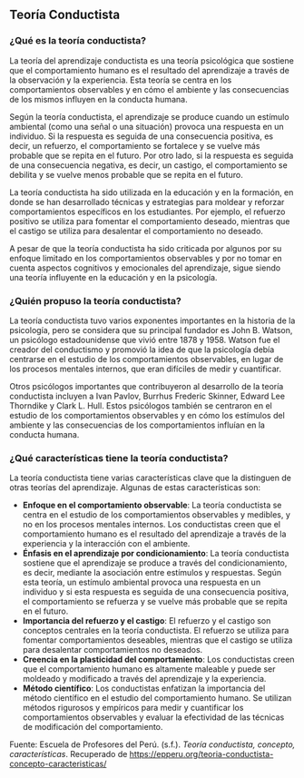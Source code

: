 ## Teoría Conductista

### ¿Qué es la teoría conductista?

La teoría del aprendizaje conductista es una teoría psicológica que sostiene que el comportamiento humano es el resultado del aprendizaje a través de la observación y la experiencia. Esta teoría se centra en los comportamientos observables y en cómo el ambiente y las consecuencias de los mismos influyen en la conducta humana.

Según la teoría conductista, el aprendizaje se produce cuando un estímulo ambiental (como una señal o una situación) provoca una respuesta en un individuo. Si la respuesta es seguida de una consecuencia positiva, es decir, un refuerzo, el comportamiento se fortalece y se vuelve más probable que se repita en el futuro. Por otro lado, si la respuesta es seguida de una consecuencia negativa, es decir, un castigo, el comportamiento se debilita y se vuelve menos probable que se repita en el futuro.

La teoría conductista ha sido utilizada en la educación y en la formación, en donde se han desarrollado técnicas y estrategias para moldear y reforzar comportamientos específicos en los estudiantes. Por ejemplo, el refuerzo positivo se utiliza para fomentar el comportamiento deseado, mientras que el castigo se utiliza para desalentar el comportamiento no deseado.

A pesar de que la teoría conductista ha sido criticada por algunos por su enfoque limitado en los comportamientos observables y por no tomar en cuenta aspectos cognitivos y emocionales del aprendizaje, sigue siendo una teoría influyente en la educación y en la psicología.

### ¿Quién propuso la teoría conductista?

La teoría conductista tuvo varios exponentes importantes en la historia de la psicología, pero se considera que su principal fundador es John B. Watson, un psicólogo estadounidense que vivió entre 1878 y 1958. Watson fue el creador del conductismo y promovió la idea de que la psicología debía centrarse en el estudio de los comportamientos observables, en lugar de los procesos mentales internos, que eran difíciles de medir y cuantificar.

Otros psicólogos importantes que contribuyeron al desarrollo de la teoría conductista incluyen a Ivan Pavlov, Burrhus Frederic Skinner, Edward Lee Thorndike y Clark L. Hull. Estos psicólogos también se centraron en el estudio de los comportamientos observables y en cómo los estímulos del ambiente y las consecuencias de los comportamientos influían en la conducta humana.

### ¿Qué características tiene la teoría conductista?

La teoría conductista tiene varias características clave que la distinguen de otras teorías del aprendizaje. Algunas de estas características son:

*   **Enfoque en el comportamiento observable**: La teoría conductista se centra en el estudio de los comportamientos observables y medibles, y no en los procesos mentales internos. Los conductistas creen que el comportamiento humano es el resultado del aprendizaje a través de la experiencia y la interacción con el ambiente.
*   **Énfasis en el aprendizaje por condicionamiento**: La teoría conductista sostiene que el aprendizaje se produce a través del condicionamiento, es decir, mediante la asociación entre estímulos y respuestas. Según esta teoría, un estímulo ambiental provoca una respuesta en un individuo y si esta respuesta es seguida de una consecuencia positiva, el comportamiento se refuerza y se vuelve más probable que se repita en el futuro.
*   **Importancia del refuerzo y el castigo**: El refuerzo y el castigo son conceptos centrales en la teoría conductista. El refuerzo se utiliza para fomentar comportamientos deseables, mientras que el castigo se utiliza para desalentar comportamientos no deseados.
*   **Creencia en la plasticidad del comportamiento**: Los conductistas creen que el comportamiento humano es altamente maleable y puede ser moldeado y modificado a través del aprendizaje y la experiencia.
*   **Método científico**: Los conductistas enfatizan la importancia del método científico en el estudio del comportamiento humano. Se utilizan métodos rigurosos y empíricos para medir y cuantificar los comportamientos observables y evaluar la efectividad de las técnicas de modificación del comportamiento.

Fuente: Escuela de Profesores del Perú. (s.f.). *Teoría conductista, concepto, características*. Recuperado de https://epperu.org/teoria-conductista-concepto-caracteristicas/
